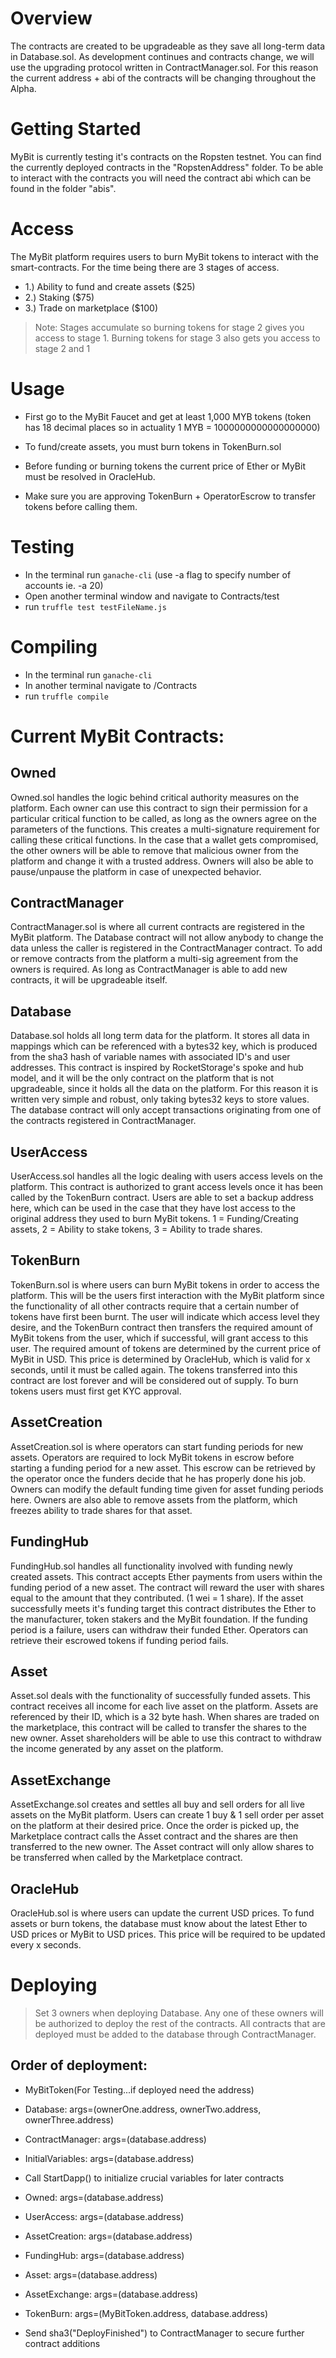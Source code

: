 # Overview
The contracts are created to be upgradeable as they save all long-term data in Database.sol. As development continues and contracts change, we will use the upgrading protocol written in ContractManager.sol. For this reason the current address + abi of the contracts will be changing throughout the Alpha.

# Getting Started
MyBit is currently testing it's contracts on the Ropsten testnet. You can find the currently deployed contracts in the "RopstenAddress" folder. To be able to interact with the contracts you will need the contract abi which can be found in the folder "abis".

# Access
The MyBit platform requires users to burn MyBit tokens to interact with the smart-contracts. For the time being there are 3 stages of access.

* 1.) Ability to fund and create assets ($25)
* 2.) Staking ($75)
* 3.) Trade on marketplace ($100)

> Note: Stages accumulate so burning tokens for stage 2 gives you access to stage 1. Burning tokens for stage 3 also gets you access to stage 2 and 1

# Usage


* First go to the MyBit Faucet and get at least 1,000 MYB tokens  (token has 18 decimal places so in actuality 1 MYB = 1000000000000000000)

* To fund/create assets, you must burn tokens in TokenBurn.sol

* Before funding or burning tokens the current price of Ether or MyBit must be resolved in OracleHub.

* Make sure you are approving TokenBurn + OperatorEscrow to transfer tokens before calling them.

# Testing 
* In the terminal run `ganache-cli`  (use -a flag to specify number of accounts ie. -a 20) 
* Open another terminal window and navigate to Contracts/test 
* run `truffle test testFileName.js` 

# Compiling 
* In the terminal run `ganache-cli` 
* In another terminal navigate to /Contracts 
* run `truffle compile` 



# Current MyBit Contracts:

## Owned
Owned.sol handles the logic behind critical authority measures on the platform. Each owner can use this contract to sign their permission for a particular critical function to be called, as long as the owners agree on the parameters of the functions. This creates a multi-signature requirement for calling these critical functions. In the case that a wallet gets compromised, the other owners will be able to remove that malicious owner from the platform and change it with a trusted address. Owners will also be able to pause/unpause the platform in case of unexpected behavior.

## ContractManager
ContractManager.sol is where all current contracts are registered in the MyBit platform. The Database contract will not allow anybody to change the data unless the caller is registered in the ContractManager contract. To add or remove contracts from the platform a multi-sig agreement from the owners is required. As long as ContractManager is able to add new contracts, it will be upgradeable itself.

## Database
Database.sol holds all long term data for the platform. It stores all data in mappings which can be referenced with a bytes32 key, which is produced from the sha3 hash of variable names with associated ID's and user addresses. This contract is inspired by RocketStorage's spoke and hub model, and it will be the only contract on the platform that is not upgradeable, since it holds all the data on the platform. For this reason it is written very simple and robust, only taking bytes32 keys to store values. The database contract will only accept transactions originating from one of the contracts registered in ContractManager.

## UserAccess
UserAccess.sol handles all the logic dealing with users access levels on the platform. This contract is authorized to grant access levels once it has been called by the TokenBurn contract. Users are able to set a backup address here, which can be used in the case that they have lost access to the original address they used to burn MyBit tokens. 1 = Funding/Creating assets, 2 = Ability to stake tokens, 3 = Ability to trade shares.

## TokenBurn
TokenBurn.sol is where users can burn MyBit tokens in order to access the platform. This will be the users first interaction with the MyBit platform since the functionality of all other contracts require that a certain number of tokens have first been burnt. The user will indicate which access level they desire, and the TokenBurn contract then transfers the required amount of MyBit tokens from the user, which if successful, will grant access to this user. The required amount of tokens are determined by the current price of MyBit in USD. This price is determined by OracleHub, which is valid for x seconds, until it must be called again. The tokens transferred into this contract are lost forever and will be considered out of supply. To burn tokens users must first get KYC approval.

## AssetCreation
AssetCreation.sol is where operators can start funding periods for new assets. Operators are required to lock MyBit tokens in escrow before starting a funding period for a new asset. This escrow can be retrieved by the operator once the funders decide that he has properly done his job. Owners can modify the default funding time given for asset funding periods here. Owners are also able to remove assets from the platform, which freezes ability to trade shares for that asset.

## FundingHub
FundingHub.sol handles all functionality involved with funding newly created assets. This contract accepts Ether payments from users within the funding period of a new asset. The contract will reward the user with shares equal to the amount that they contributed. (1 wei = 1 share). If the asset successfully meets it's funding target this contract distributes the Ether to the manufacturer, token stakers and the MyBit foundation. If the funding period is a failure, users can withdraw their funded Ether. Operators can retrieve their escrowed tokens if funding period fails.  

## Asset
Asset.sol deals with the functionality of successfully funded assets. This contract receives all income for each live asset on the platform. Assets are referenced by their ID, which is a 32 byte hash. When shares are traded on the marketplace, this contract will be called to transfer the shares to the new owner. Asset shareholders will be able to use this contract to withdraw the income generated by any asset on the platform.

## AssetExchange
AssetExchange.sol creates and settles all buy and sell orders for all live assets on the MyBit platform. Users can create 1 buy & 1 sell order per asset on the platform at their desired price. Once the order is picked up, the Marketplace contract calls the Asset contract and the shares are then transferred to the new owner. The Asset contract will only allow shares to be transferred when called by the Marketplace contract.  

## OracleHub
OracleHub.sol is where users can update the current USD prices. To fund assets or burn tokens, the database must know about the latest Ether to USD prices or MyBit to USD prices. This price will be required to be updated every x seconds.

# Deploying
> Set 3 owners when deploying Database. Any one of these owners will be authorized to deploy the rest of the contracts. All contracts that are deployed must be added to the database through ContractManager.

## Order of deployment:

* MyBitToken(For Testing...if deployed need the address)

* Database: args=(ownerOne.address, ownerTwo.address, ownerThree.address)

* ContractManager: args=(database.address)

* InitialVariables: args=(database.address)

* Call StartDapp() to initialize crucial variables for later contracts

* Owned: args=(database.address)

* UserAccess: args=(database.address)

* AssetCreation: args=(database.address)

* FundingHub: args=(database.address)

* Asset: args=(database.address)

* AssetExchange: args=(database.address)

* TokenBurn: args=(MyBitToken.address, database.address)

* Send sha3("DeployFinished") to ContractManager to secure further contract additions
